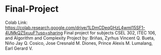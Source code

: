 # Final-Project
Colab Link: https://colab.research.google.com/drive/1LDmCDeqGHzL4wml15SF1-4UMkQZ5xuuF?usp=sharing
Final project for subjects CSEL 302, ITEC 106, and Algorithm and Complexity
Project by:
Briñas, Zyrhus Vincent Q.
Bueta, Niño Jay Q.
Cosico, Jose Cresnald M.
Diones, Prince Alexis M.
Lumalang, Earl Gerard V.
